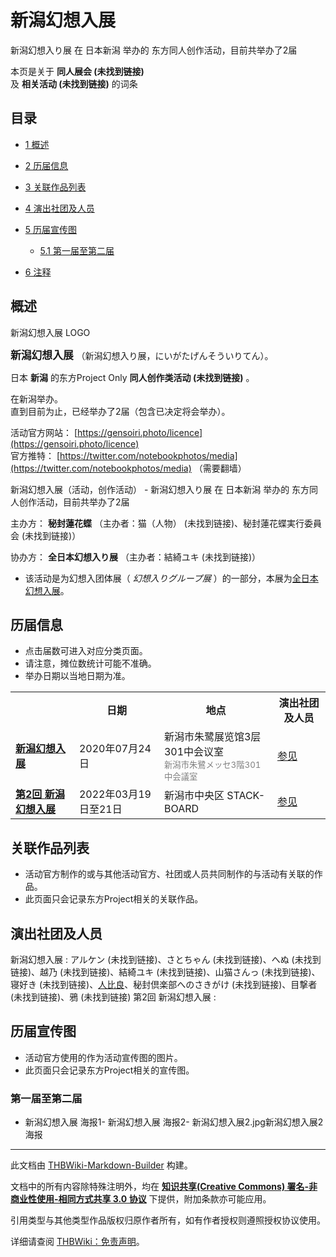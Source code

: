 # 新潟幻想入展

<!-- source html: G:\repos\THBWiki-Markdown-Builder\THBWikiMarkdown\Temp\main\b\b6\ns0%3A%E6%96%B0%E6%BD%9F%E5%B9%BB%E6%83%B3%E5%85%A5%E5%B1%95.html -->

新潟幻想入り展 在 日本新潟 举办的  东方同人创作活动，目前共举办了2届

本页是关于 **同人展会 (未找到链接)**   
及 **相关活动 (未找到链接)** 的词条
## 目录

- [1 概述](#概述)
- [2 历届信息](#历届信息)
- [3 关联作品列表](#关联作品列表)
- [4 演出社团及人员](#演出社团及人员)
- [5 历届宣传图](#历届宣传图)

  - [5.1 第一届至第二届](#第一届至第二届)



- [6 注释](#注释)




## 概述
[](./文件-新潟幻想入展LOGO.jpg.md)  [](./文件-新潟幻想入展LOGO.jpg.md)新潟幻想入展 LOGO
  
<big> **新潟幻想入展** </big>（新潟幻想入り展，にいがたげんそういりてん）。  
  
  
  
  
日本 **新潟** 的东方Project Only **同人创作类活动 (未找到链接)** 。  
  
在新潟举办。  
直到目前为止，已经举办了2届（包含已决定将会举办）。  
  
  
  
  
活动官方网站： [https://gensoiri.photo/licence](https://gensoiri.photo/licence)   
官方推特： [https://twitter.com/notebookphotos/media](https://twitter.com/notebookphotos/media) （需要翻墙）  
  
新潟幻想入展（活动，创作活动） - 新潟幻想入り展 在 日本新潟 举办的  东方同人创作活动，目前共举办了2届
  
主办方： **秘封蓮花蝶** （主办者：猫（人物） (未找到链接)、秘封蓮花蝶実行委員会 (未找到链接)）  

协办方： **全日本幻想入り展** （主办者：結綺ユキ (未找到链接)）
  
  
  

  

- 该活动是为幻想入团体展（ *幻想入りグループ展* ）的一部分，本展为[全日本幻想入展](./全日本幻想入展.md)。

## 历届信息
- 点击届数可进入对应分类页面。
- 请注意，摊位数统计可能不准确。
- 举办日期以当地日期为准。


<table>
<tbody><tr><th> </th><th>日期</th><th>地点</th><th>演出社团及人员</th></tr>
<tr><td id="1"><b><a href="/展会作品列表?e=%E6%96%B0%E6%BD%9F%E5%B9%BB%E6%83%B3%E5%85%A5%E5%B1%95%231">新潟幻想入展</a></b></td><td id="ev-1">2020年07月24日</td><td>新潟市朱鹭展览馆3层301中会议室<br><small><span style="color:grey;">新潟市朱鷺メッセ3階301中会議室</span></small></td><td><a href="#第1回">参见</a></td></tr>
<tr><td id="2"><b><a href="/展会作品列表?e=%E6%96%B0%E6%BD%9F%E5%B9%BB%E6%83%B3%E5%85%A5%E5%B1%95%232">第2回 新潟幻想入展</a></b></td><td id="ev-2">2022年03月19日至21日</td><td>新潟市中央区 STACK-BOARD<br><small><span style="color:grey;"></span></small></td><td><a href="#第2回">参见</a></td></tr>
</tbody></table>


## 关联作品列表
- 活动官方制作的或与其他活动官方、社团或人员共同制作的与活动有关联的作品。
- 此页面只会记录东方Project相关的关联作品。

## 演出社团及人员
新潟幻想入展
: アルケン (未找到链接)、さとちゃん (未找到链接)、へぬ (未找到链接)、越乃 (未找到链接)、結綺ユキ (未找到链接)、山猫さんっ (未找到链接)、寝好き (未找到链接)、[人比良](./人比良.md)、秘封倶楽部へのさきがけ (未找到链接)、目撃者 (未找到链接)、鴉 (未找到链接)
第2回 新潟幻想入展
: 

## 历届宣传图
- 活动官方使用的作为活动宣传图的图片。
- 此页面只会记录东方Project相关的宣传图。

### 第一届至第二届
- [](./文件-新潟幻想入展1.jpg.md)新潟幻想入展 海报1- [](./文件-新潟幻想入展1_2.jpg.md)新潟幻想入展 海报2- 新潟幻想入展2.jpg新潟幻想入展2 海报


  
  

  

  
  






---

此文档由 [THBWiki-Markdown-Builder](https://github.com/Delsin-Yu/THBWiki-Markdown-Builder) 构建。

文档中的所有内容除特殊注明外，均在 [**知识共享(Creative Commons) 署名-非商业性使用-相同方式共享 3.0 协议**](https://creativecommons.org/licenses/by-sa/3.0/deed.zh-hans) 下提供，附加条款亦可能应用。

引用类型与其他类型作品版权归原作者所有，如有作者授权则遵照授权协议使用。

详细请查阅 [THBWiki：免责声明](https://thbwiki.cc/THBWiki:%E5%85%8D%E8%B4%A3%E5%A3%B0%E6%98%8E)。

